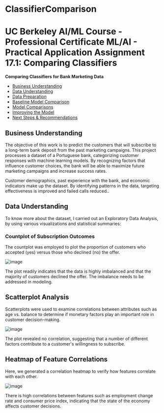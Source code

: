 # ClassifierComparison
 # UC Berkeley AI/ML Course - Professional Certificate ML/AI - Practical Application Assignment 17.1: Comparing Classifiers

**Comparing Classifiers for Bank Marketing Data**

* [Business Understanding](#Business-Understanding)
* [Data Understanding](#Data-Understanding)
* [Data Preparation](#Data-Preparation)
* [Baseline Model Comparison](#Baseline-Model-Comparison)
* [Model Comparisons](#Model-Comparisons)
* [Improving the Model](Improving-the-Model)
* [Next Steps & Recommendations](#Next-Steps-&-Recommendations)

## Business Understanding

The objective of this work is to predict the customers that will subscribe to a long-term bank deposit from the past marketing campaigns. This project processes a dataset of a Portuguese bank, categorizing customer responses with machine learning models. By recognizing factors that influence customer choices, the bank will be able to maximize future marketing campaigns and increase success rates.

Customer demographics, past experience with the bank, and economic indicators make up the dataset. By identifying patterns in the data, targeting effectiveness is improved and failed calls reduced..

## Data Understanding

To know more about the dataset, I carried out an Exploratory Data Analysis, by using various visualizations and statistical summaries: 

### Countplot of Subscription Outcomes
The countplot was employed to plot the proportion of customers who accepted (yes) versus those who declined (no) the offer. 

![image](https://github.com/user-attachments/assets/e9e52efd-d0cb-4a1e-ab15-0368ccf269f2)

The plot readily indicates that the data is highly imbalanced and that the majority of customers declined the offer. The imbalance needs to be addressed in modeling.

## Scatterplot Analysis
Scatterplots were used to examine correlations between attributes such as age vs. balance to determine if monetary factors play an important role in customer decision-making.

![image](https://github.com/user-attachments/assets/f26b6fc7-4ddf-431a-b070-4904ea428e94)

The plot revealed no correlation, suggesting that a number of different factors contribute to a customer's willingness to subscribe.

## Heatmap of Feature Correlations
Here, we generated a correlation heatmap to verify how features correlate with each other. 

![image](https://github.com/user-attachments/assets/2d7e5232-dab2-42ce-aaad-e3bb5cb47403)

There is high correlations between features such as employment change rate and consumer price index, indicating that the state of the economy affects customer decisions.

